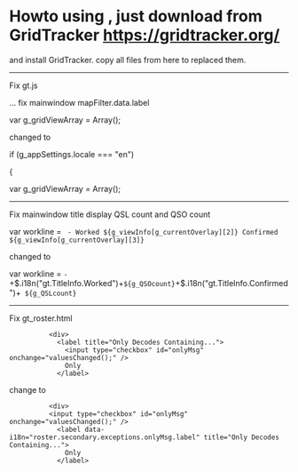 # Howto using , just download from GridTracker  https://gridtracker.org/
  and install GridTracker.
  copy all files from here to replaced them.

--------------------------------------

Fix gt.js

 ... fix mainwindow mapFilter.data.label
 
 var g_gridViewArray = Array();
 
changed to

 if (g_appSettings.locale === "en")
  
  {
  
  var g_gridViewArray = Array();
  
  ----------------------
 
 Fix mainwindow title display QSL count and QSO count
 
 var workline = ` - Worked ${g_viewInfo[g_currentOverlay][2]} Confirmed ${g_viewInfo[g_currentOverlay][3]}`
 

changed to
   
  var workline = ` - `+$.i18n("gt.TitleInfo.Worked")+` ${g_QSOcount} `+$.i18n("gt.TitleInfo.Confirmed")+` ${g_QSLcount}`
 
  -------------------------
 
Fix gt_roster.html

              <div>
                <label title="Only Decodes Containing...">
                  <input type="checkbox" id="onlyMsg" onchange="valuesChanged();" />
                  Only
                </label>
                
change to

              <div>
              <input type="checkbox" id="onlyMsg" onchange="valuesChanged();" />
                <label data-i18n="roster.secondary.exceptions.onlyMsg.label" title="Only Decodes Containing...">
                  Only
                </label>

